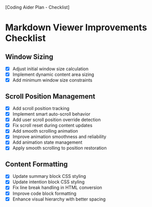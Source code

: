 [Coding Aider Plan - Checklist]

# Markdown Viewer Improvements Checklist

## Window Sizing
- [x] Adjust initial window size calculation
- [x] Implement dynamic content area sizing
- [x] Add minimum window size constraints

## Scroll Position Management
- [x] Add scroll position tracking
- [x] Implement smart auto-scroll behavior
- [x] Add user scroll position override detection
- [x] Fix scroll reset during content updates
- [x] Add smooth scrolling animation
- [x] Improve animation smoothness and reliability
- [x] Add animation state management
- [x] Apply smooth scrolling to position restoration

## Content Formatting
- [x] Update summary block CSS styling
- [x] Update intention block CSS styling
- [x] Fix line break handling in HTML conversion
- [x] Improve code block formatting
- [x] Enhance visual hierarchy with better spacing
